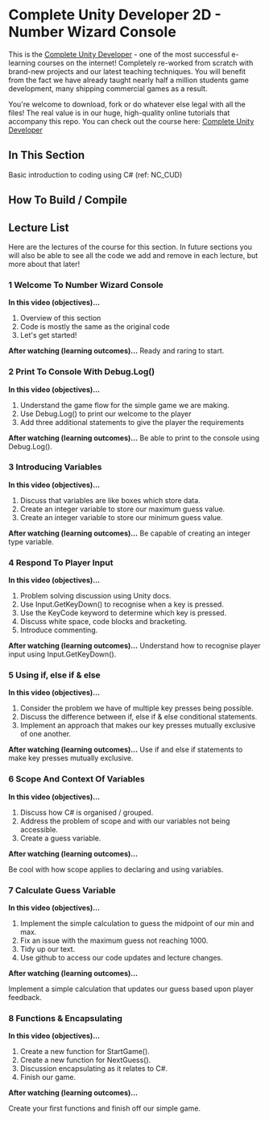 ﻿# Complete Unity Developer 2D - Number Wizard Console

This is the [Complete Unity Developer](http://gdev.tv/cudgithub) - one of the most successful e-learning courses on the internet! Completely re-worked from scratch with brand-new projects and our latest teaching techniques. You will benefit from the fact we have already taught nearly half a million students game development, many shipping commercial games as a result.

You're welcome to download, fork or do whatever else legal with all the files! The real value is in our huge, high-quality online tutorials that accompany this repo. You can check out the course here: [Complete Unity Developer](http://gdev.tv/cudgithub)

## In This Section
Basic introduction to coding using C# (ref: NC_CUD)

## How To Build / Compile

## Lecture List
Here are the lectures of the course for this section. In future sections you will also be able to see all the code we add and remove in each lecture, but more about that later!


### 1 Welcome To Number Wizard Console ###

**In this video (objectives)…**

1. Overview of this section
2. Code is mostly the same as the original code
3. Let's get started!


**After watching (learning outcomes)…**
Ready and raring to start.


### 2 Print To Console With Debug.Log() ###

**In this video (objectives)…**

1. Understand the game flow for the simple game we are making.
2. Use Debug.Log() to print our welcome to the player
3. Add three additional statements to give the player the requirements


**After watching (learning outcomes)…**
Be able to print to the console using Debug.Log().


### 3 Introducing Variables ###

**In this video (objectives)…**

1. Discuss that variables are like boxes which store data.
2. Create an integer variable to store our maximum guess value.
3. Create an integer variable to store our minimum guess value.


**After watching (learning outcomes)…**
Be capable of creating an integer type variable.


### 4 Respond To Player Input ###

**In this video (objectives)…**

1. Problem solving discussion using Unity docs.
2. Use Input.GetKeyDown() to recognise when a key is pressed.
3. Use the KeyCode keyword to determine which key is pressed.
4. Discuss white space, code blocks and bracketing. 
5. Introduce commenting.


**After watching (learning outcomes)…**
Understand how to recognise player input using Input.GetKeyDown().


### 5 Using if, else if & else ###

**In this video (objectives)…**

1. Consider the problem we have of multiple key presses being possible.
2. Discuss the difference between if, else if & else conditional statements.
3. Implement an approach that makes our key presses mutually exclusive of one another.


**After watching (learning outcomes)…**
Use if and else if statements to make key presses mutually exclusive.


### 6 Scope And Context Of Variables ###

**In this video (objectives)…**

1. Discuss how C# is organised / grouped.
2. Address the problem of scope and with our variables not being accessible.
3. Create a guess variable.


**After watching (learning outcomes)…**

Be cool with how scope applies to declaring and using variables.


### 7 Calculate Guess Variable ###

**In this video (objectives)…**

1. Implement the simple calculation to guess the midpoint of our min and max.
2. Fix an issue with the maximum guess not reaching 1000.
3. Tidy up our text.
4. Use github to access our code updates and lecture changes.


**After watching (learning outcomes)…**

Implement a simple calculation that updates our guess based upon player feedback.


### 8 Functions & Encapsulating ###

**In this video (objectives)…**

1. Create a new function for StartGame().
2. Create a new function for NextGuess().
3. Discussion encapsulating as it relates to C#.
4. Finish our game.


**After watching (learning outcomes)…**

Create your first functions and finish off our simple game.